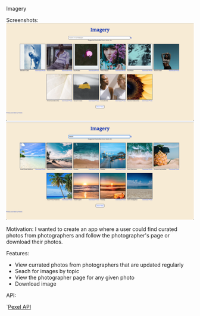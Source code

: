 Imagery

Screenshots:
![screenshot for app](images/screenshot1.png)
![screenshot for app](images/screenshot2.png)

Motivation: 
I wanted to create an app where a user could find curated photos from photographers and follow the photographer's page or download their photos.

Features:

* View currated photos from photographers that are updated regularly
* Seach for images by topic
* View the photographer page for any given photo
* Download image

API:

`<a href='https://www.pexels.com/api/'>Pexel API</a>
